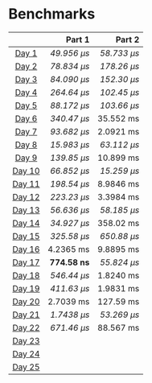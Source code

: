 # Benchmarks

|                                                | Part 1        | Part 2        |
|:----------------------------------------------:| -------------:| -------------:|
| [Day 1](https://adventofcode.com/2024/day/1)   |  _49.956 µs_  |  _58.733 µs_  |
| [Day 2](https://adventofcode.com/2024/day/2)   |  _78.834 µs_  |  _178.26 µs_  |
| [Day 3](https://adventofcode.com/2024/day/3)   |  _84.090 µs_  |  _152.30 µs_  |
| [Day 4](https://adventofcode.com/2024/day/4)   |  _264.64 µs_  |  _102.45 µs_  |
| [Day 5](https://adventofcode.com/2024/day/5)   |  _88.172 µs_  |  _103.66 µs_  |
| [Day 6](https://adventofcode.com/2024/day/6)   |  _340.47 µs_  |   35.552 ms   |
| [Day 7](https://adventofcode.com/2024/day/7)   |  _93.682 µs_  |   2.0921 ms   |
| [Day 8](https://adventofcode.com/2024/day/8)   |  _15.983 µs_  |  _63.112 µs_  |
| [Day 9](https://adventofcode.com/2024/day/9)   |  _139.85 µs_  |   10.899 ms   |
| [Day 10](https://adventofcode.com/2024/day/10) |  _66.852 µs_  |  _15.259 µs_  |
| [Day 11](https://adventofcode.com/2024/day/11) |  _198.54 µs_  |   8.9846 ms   |
| [Day 12](https://adventofcode.com/2024/day/12) |  _223.23 µs_  |   3.3984 ms   |
| [Day 13](https://adventofcode.com/2024/day/13) |  _56.636 µs_  |  _58.185 µs_  |
| [Day 14](https://adventofcode.com/2024/day/14) |  _34.927 µs_  |   358.02 ms   |
| [Day 15](https://adventofcode.com/2024/day/15) |  _325.58 µs_  |  _650.88 µs_  |
| [Day 16](https://adventofcode.com/2024/day/16) |   4.2365 ms   |   9.8895 ms   |
| [Day 17](https://adventofcode.com/2024/day/17) | **774.58 ns** |  _55.824 µs_  |
| [Day 18](https://adventofcode.com/2024/day/18) |  _546.44 µs_  |   1.8240 ms   |
| [Day 19](https://adventofcode.com/2024/day/19) |  _411.63 µs_  |   1.9831 ms   |
| [Day 20](https://adventofcode.com/2024/day/20) |   2.7039 ms   |   127.59 ms   |
| [Day 21](https://adventofcode.com/2024/day/21) |  _1.7438 µs_  |  _53.269 µs_  |
| [Day 22](https://adventofcode.com/2024/day/22) |  _671.46 µs_  |   88.567 ms   |
| [Day 23](https://adventofcode.com/2024/day/23) |               |               |
| [Day 24](https://adventofcode.com/2024/day/24) |               |               |
| [Day 25](https://adventofcode.com/2024/day/25) |               |               |
